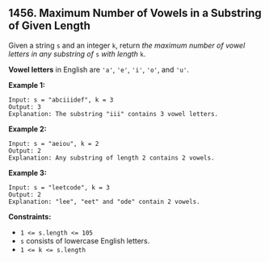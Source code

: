 ## 1456. Maximum Number of Vowels in a Substring of Given Length

[문제 링크]: https://leetcode.com/problems/maximum-number-of-vowels-in-a-substring-of-given-length/description/

Given a string `s` and an integer `k`, return *the maximum number of vowel letters in any substring of* `s` *with length* `k`.

**Vowel letters** in English are `'a'`, `'e'`, `'i'`, `'o'`, and `'u'`.

 

**Example 1:**

```
Input: s = "abciiidef", k = 3
Output: 3
Explanation: The substring "iii" contains 3 vowel letters.
```

**Example 2:**

```
Input: s = "aeiou", k = 2
Output: 2
Explanation: Any substring of length 2 contains 2 vowels.
```

**Example 3:**

```
Input: s = "leetcode", k = 3
Output: 2
Explanation: "lee", "eet" and "ode" contain 2 vowels.
```

 

**Constraints:**

- `1 <= s.length <= 105`
- `s` consists of lowercase English letters.
- `1 <= k <= s.length`